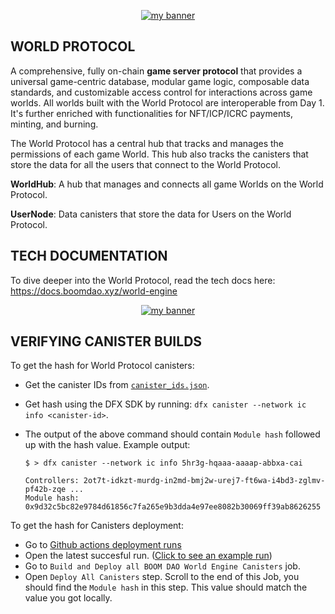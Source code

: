 <p align="center">
  <a href="logo" target="_blank" rel="noreferrer"><img src="https://github.com/BoomDAO/game-launcher/assets/29381374/875537bb-f9d4-4594-84e0-a7375ce46213" alt="my banner"></a>
</p>

## WORLD PROTOCOL

A comprehensive, fully on-chain **game server protocol** that provides a universal game-centric database, modular game logic, composable data standards, and customizable access control for interactions across game worlds. All worlds built with the World Protocol are interoperable from Day 1. It's further enriched with functionalities for NFT/ICP/ICRC payments, minting, and burning.

The World Protocol has a central hub that tracks and manages the permissions of each game World. This hub also tracks the canisters that store the data for all the users that connect to the World Protocol.

**WorldHub**: A hub that manages and connects all game Worlds on the World Protocol.

**UserNode**: Data canisters that store the data for Users on the World Protocol.

## TECH DOCUMENTATION

To dive deeper into the World Protocol, read the tech docs here: https://docs.boomdao.xyz/world-engine

<p align="center">
  <a href="logo" target="_blank" rel="noreferrer"><img src="https://github.com/BoomDAO/world-engine/assets/29381374/dee5d2ce-ec63-4d8a-be20-0b27d3bce407" alt="my banner"></a>
</p>

## VERIFYING CANISTER BUILDS

To get the hash for World Protocol canisters:

- Get the canister IDs from [`canister_ids.json`](https://github.com/BoomDAO/world-engine/blob/main/canister_ids.json).
- Get hash using the DFX SDK by running: `dfx canister --network ic info <canister-id>`.

- The output of the above command should contain `Module hash` followed up with the hash value. Example output:

  ```
  $ > dfx canister --network ic info 5hr3g-hqaaa-aaaap-abbxa-cai

  Controllers: 2ot7t-idkzt-murdg-in2md-bmj2w-urej7-ft6wa-i4bd3-zglmv-pf42b-zqe ...
  Module hash: 0x9d32c5bc82e9784d61856c7fa265e9b3dda4e97ee8082b30069ff39ab8626255
  ```
To get the hash for Canisters deployment:

- Go to [Github actions deployment runs](https://github.com/BoomDAO/world-engine/actions)
- Open the latest succesful run. ([Click to see an example run](https://github.com/BoomDAO/world-engine/actions/runs/5630551731))
- Go to `Build and Deploy all BOOM DAO World Engine Canisters` job.
- Open `Deploy All Canisters` step. Scroll to the end of this Job, you should find the `Module hash` in this step. This value should match the value you got locally. 
